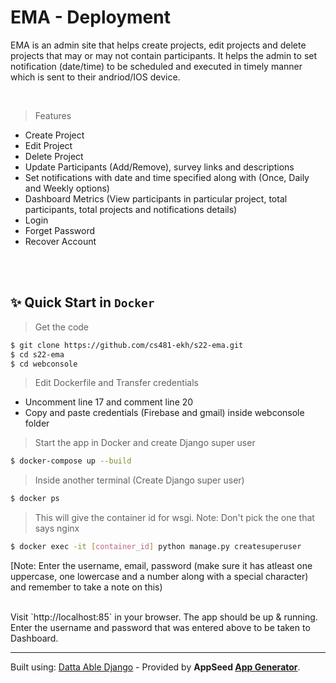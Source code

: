 # EMA - Deployment

EMA is an admin site that helps create projects, edit projects and delete projects that may or may not contain participants. It helps the admin to set notification (date/time) to be scheduled and executed in timely manner which is sent to their andriod/IOS device.

<br />

> Features

- Create Project
- Edit Project
- Delete Project
- Update Participants (Add/Remove), survey links and descriptions
- Set notifications with date and time specified along with (Once, Daily and Weekly options)
- Dashboard Metrics (View participants in particular project, total participants, total projects and notifications details)
- Login
- Forget Password 
- Recover Account

<br />
<br />

## ✨ Quick Start in `Docker`

> Get the code

```bash
$ git clone https://github.com/cs481-ekh/s22-ema.git
$ cd s22-ema
$ cd webconsole
```

> Edit Dockerfile and Transfer credentials 

- Uncomment line 17 and comment line 20
- Copy and paste credentials (Firebase and gmail) inside webconsole folder

> Start the app in Docker and create Django super user

```bash
$ docker-compose up --build 
```

> Inside another terminal (Create Django super user)
```bash
$ docker ps
```

> This will give the container id for wsgi. Note: Don't pick the one that says nginx
```bash
$ docker exec -it [container_id] python manage.py createsuperuser
```
[Note: Enter the username, email, password (make sure it has atleast one uppercase, one lowercase and a number along with a special character) and remember to take a note on this)

<br />
Visit `http://localhost:85` in your browser. The app should be up & running.
Enter the username and password that was entered above to be taken to Dashboard.
<br />

---
Built using: [Datta Able Django](https://appseed.us/admin-dashboards/django-datta-able) - Provided by **AppSeed [App Generator](https://appseed.us/app-generator)**.
<br />





